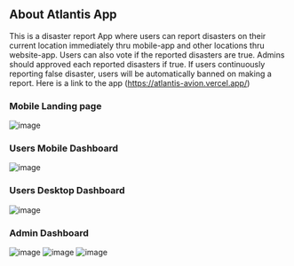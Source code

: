 

## About Atlantis App

This is a disaster report App where users can report disasters on their current location immediately thru mobile-app and other locations thru website-app.
Users can also vote if the reported disasters are true.
Admins should approved each reported disasters if true. If users continuously reporting false disaster, users will be automatically banned on making a report.
Here is a link to the app (https://atlantis-avion.vercel.app/)

### Mobile Landing page
![image](https://user-images.githubusercontent.com/89290905/164234284-ff53d9ed-b6b0-4533-ab4b-05f079a0a517.png)

### Users Mobile Dashboard
![image](https://user-images.githubusercontent.com/89290905/164234588-abe70d6f-2a83-4bef-af68-272fa2436f91.png)

### Users Desktop Dashboard
![image](https://user-images.githubusercontent.com/89290905/164234767-c64bbfd0-d361-4142-af0c-195405a779a1.png)

### Admin Dashboard
![image](https://user-images.githubusercontent.com/89290905/164235292-9188d26c-ce23-457b-b25c-0192f99dd93c.png)
![image](https://user-images.githubusercontent.com/89290905/164235384-8740dcf1-7503-4997-8fa3-f2435ac0d380.png)
![image](https://user-images.githubusercontent.com/89290905/164235452-9179b3b5-8a6c-4ffe-b3c9-7c495b24ba95.png)



